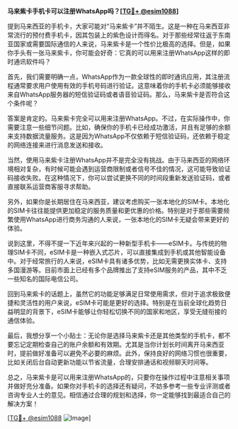 **马来紫卡手机卡可以注册WhatsApp吗？[[TG💪+ @esim1088](https://t.me/s/esim1088)]**

提到马来西亚的手机卡，大家可能对“马来紫卡”并不陌生。这是一种在马来西亚非常流行的预付费手机卡，因其包装上的紫色设计而得名。对于那些经常往返于东南亚国家或需要国际通信的人来说，马来紫卡是一个性价比极高的选择。但是，如果你手头有一张马来紫卡，你可能会好奇：它真的可以用来注册WhatsApp这样的即时通讯软件吗？

首先，我们需要明确一点，WhatsApp作为一款全球性的即时通讯应用，其注册流程通常要求用户使用有效的手机号码进行验证。这意味着你的手机卡必须能够接收来自WhatsApp服务器的短信验证码或者语音验证码。那么，马来紫卡是否符合这个条件呢？

答案是肯定的。马来紫卡完全可以用来注册WhatsApp。不过，在实际操作中，你需要注意一些细节问题。比如，确保你的手机卡已经成功激活，并且有足够的余额来支持数据流量服务。这是因为WhatsApp不仅依赖于短信验证码，还依赖于稳定的网络连接来进行消息发送和接收。

当然，使用马来紫卡注册WhatsApp并不是完全没有挑战。由于马来西亚的网络环境相对复杂，有时候可能会遇到运营商限制或者信号不佳的情况，这可能导致验证码接收失败。在这种情况下，你可以尝试更换不同的时间段重新发送验证码，或者直接联系运营商客服寻求帮助。

另外，如果你是长期居住在马来西亚，建议考虑购买一张本地化的SIM卡。本地化的SIM卡往往能提供更加稳定的服务质量和更优惠的价格。特别是对于那些需要频繁使用WhatsApp进行商务沟通的人来说，一张本地化的SIM卡无疑会带来更好的体验。

说到这里，不得不提一下近年来兴起的一种新型手机卡——eSIM卡。与传统的物理SIM卡不同，eSIM卡是一种嵌入式芯片，可以直接集成到手机或其他智能设备中。对于经常旅行的人来说，eSIM卡具有诸多优势，比如无需更换实体卡、支持多国漫游等。目前市面上已经有多个品牌推出了支持eSIM服务的产品，其中不乏一些知名的国际电信公司。

回到马来紫卡的话题上，虽然它的功能足够满足日常使用需求，但对于追求极致便捷和灵活性的用户来说，eSIM卡可能是更好的选择。特别是在当前全球化趋势日益明显的背景下，eSIM卡能够让你轻松切换不同的国家和地区，享受无缝衔接的通信体验。

最后，我想分享一个小贴士：无论你是选择马来紫卡还是其他类型的手机卡，都不要忘记定期检查自己的账户余额和有效期。尤其是当你计划长时间离开马来西亚时，提前做好准备可以避免不必要的麻烦。此外，保持良好的网络习惯也很重要，比如关闭后台自动更新功能以节省流量，合理安排通话和视频聊天时间等。

总之，马来紫卡是可以用来注册WhatsApp的，只要你在操作过程中注意相关事项并做好充分准备。如果你对手机卡的选择还有疑问，不妨多参考一些专业评测或者咨询专业人士的意见。相信通过合理的规划和选择，你一定能够找到最适合自己的解决方案！

[[TG💪+ @esim1088](https://t.me/s/esim1088) ![Image](https://i.postimg.cc/4NQfJmqS/Snipaste-2025-05-13-00-14-12.png)]